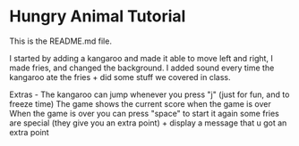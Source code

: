 # Hungry Animal Tutorial
This is the README.md file.

I started by adding a kangaroo and made it able to move left and right, I made fries, and changed the background. 
I added sound every time the kangaroo ate the fries + did some stuff we covered in class.

Extras - 
The kangaroo can jump whenever you press "j" (just for fun, and to freeze time)
The game shows the current score when the game is over
When the game is over you can press "space" to start it again
some fries are special (they give you an extra point) + display a message that u got an extra point
